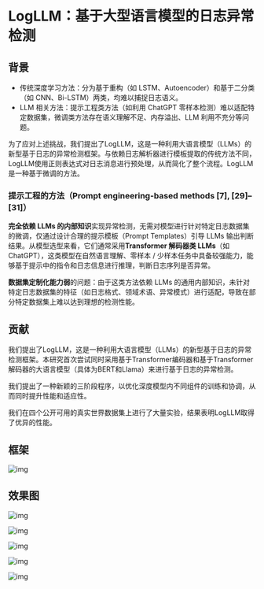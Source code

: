 # LogLLM：基于大型语言模型的日志异常检测

## 背景

- 传统深度学习方法：分为基于重构（如 LSTM、Autoencoder）和基于二分类（如 CNN、Bi-LSTM）两类，均难以捕捉日志语义。
- LLM 相关方法：提示工程类方法（如利用 ChatGPT 零样本检测）难以适配特定数据集，微调类方法存在语义理解不足、内存溢出、LLM 利用不充分等问题。

为了应对上述挑战，我们提出了LogLLM，这是一种利用大语言模型（LLMs）的新型基于日志的异常检测框架。与依赖日志解析器进行模板提取的传统方法不同，LogLLM使用正则表达式对日志消息进行预处理，从而简化了整个流程。LogLLM是一种基于微调的方法。

### 提示工程的方法（Prompt engineering-based methods [7], [29]–[31]）

**完全依赖 LLMs 的内部知识**实现异常检测，无需对模型进行针对特定日志数据集的微调，仅通过设计合理的提示模板（Prompt Templates）引导 LLMs 输出判断结果。从模型选型来看，它们通常采用**Transformer 解码器类 LLMs**（如 ChatGPT），这类模型在自然语言理解、零样本 / 少样本任务中具备较强能力，能够基于提示中的指令和日志信息进行推理，判断日志序列是否异常。

**数据集定制化能力弱**的问题：由于这类方法依赖 LLMs 的通用内部知识，未针对特定日志数据集的特征（如日志格式、领域术语、异常模式）进行适配，导致在部分特定数据集上难以达到理想的检测性能。

## 贡献

我们提出了LogLLM，这是一种利用大语言模型（LLMs）的新型基于日志的异常检测框架。本研究首次尝试同时采用基于Transformer编码器和基于Transformer解码器的大语言模型（具体为BERT和Llama）来进行基于日志的异常检测。

我们提出了一种新颖的三阶段程序，以优化深度模型内不同组件的训练和协调，从而同时提升性能和适应性。

我们在四个公开可用的真实世界数据集上进行了大量实验，结果表明LogLLM取得了优异的性能。

## 框架

![img](https://cdn.xljsci.com/literature/176848499/page4/i9cd31.png)





## 效果图

![img](https://cdn.xljsci.com/literature/176848499/page7/uzzf05.png)

![img](https://cdn.xljsci.com/literature/176848499/page7/w0u9nr.png)

![img](https://cdn.xljsci.com/literature/176848499/page8/cu5oya.png)

![img](https://cdn.xljsci.com/literature/176848499/page8/ah1wom.png)

![img](https://cdn.xljsci.com/literature/176848499/page9/b04u3z.png)